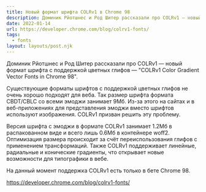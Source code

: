 ```yaml
---
title: Новый формат шрифта COLRv1 в Chrome 98
description: Доминик Рйотшнес и Род Шитер рассказали про COLRv1 — новый формат шрифта c поддержкой цветных глифов
date: 2022-01-14
url: https://developer.chrome.com/blog/colrv1-fonts/
tags:
  - fonts
layout: layouts/post.njk
---
```

Доминик Рйотшнес и Род Шитер рассказали про COLRv1 — новый формат шрифта c поддержкой цветных глифов — "COLRv1 Color Gradient Vector Fonts in Chrome 98".

Существующие форматы шрифтов с поддержкой цветных глифов не очень хорошо подходят для веба. Так размер шрифта формата CBDT/CBLC со всеми эмоджи занимает 9Мб. Из-за этого на сайтах и в веб-приложениях для представления эмоджи вместо шрифтов используют изображения. COLRv1 призван решить эту проблему.

Версия шрифта с эмоджи в формате COLRv1 занимает 1.2Мб в распакованном виде и всего лишь 0.6Мб в контейнере woff2. Оптимизация размера происходит за счёт переиспользования глифов с применением трансформаций. Также COLRv1 поддерживает линейные, радиальные и конические градиенты, что открывает новые возможности для типографики в вебе.

На данный момент поддержка COLRv1 есть только в бете Chrome 98.

https://developer.chrome.com/blog/colrv1-fonts/
